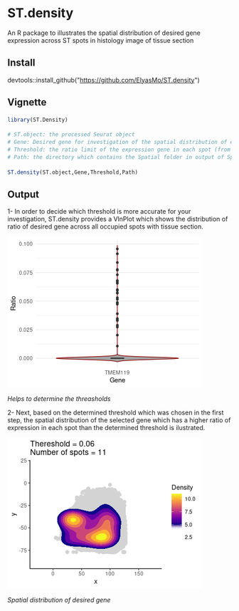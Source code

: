 # ST.density
An R package to illustrates the spatial distribution of desired gene expression across ST spots in histology image of tissue section

## Install
devtools::install_github("https://github.com/ElyasMo/ST.density")

## Vignette
```r
library(ST.Density)

# ST.object: the processed Seurat object
# Gene: Desired gene for investigation of the spatial distribution of expression
# Threshold: the ratio limit of the expression gene in each spot (from 0 to 1)
# Path: the directory which contains the Spatial folder in output of SpaceRanger

ST.density(ST.object,Gene,Threshold,Path)
```

## Output
1- In order to decide which threshold is more accurate for your investigation, ST.density provides a VlnPlot which shows the distribution of ratio of desired gene across all occupied spots with tissue section.

![VlnPlot- Helps to determine the threasholds](https://github.com/ElyasMo/ST.density/blob/main/Figures/Vln.png)

*Helps to determine the threasholds*

2- Next, based on the determined threshold which was chosen in the first step, the spatial distribution of the selected gene which has a higher ratio of expression in each spot than the determined threshold is ilustrated.

![DensityPlot- Illustrates the spatial distribution of desired gene](https://github.com/ElyasMo/ST.density/blob/main/Figures/Density.png)

*Spatial distribution of desired gene*

